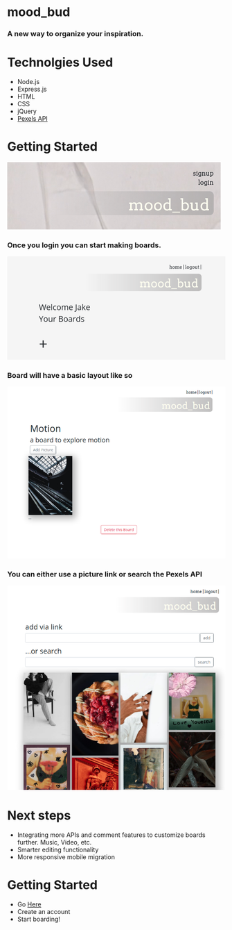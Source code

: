 # mood_bud
### A new way to organize your inspiration.


# 
# Technolgies Used
- Node.js
- Express.js
- HTML
- CSS
- jQuery
- [Pexels API](https://www.pexels.com/api/)

# Getting Started

![login screeen](/public/img/login-page.png)



### Once you login you can start making boards.

![boards dashboard](/public/img/board-dash.png)

### Board will have a basic layout like so
 ![board view](/public/img/board-layout.png)

 ### You can either use a picture link or search the Pexels API

 ![adding a picture](/public/img/add-pic.png)

 # Next steps
- Integrating more APIs and comment features to customize boards further. Music, Video, etc.
- Smarter editing functionality
- More responsive mobile migration

# Getting Started
- Go [Here](https://mood-bud-app.herokuapp.com/)
- Create an account 
- Start boarding!
